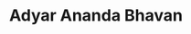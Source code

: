 ---
title: "Adyar Ananda Bhavan"
url: /coimbatore/adyar-ananda-bhavan-thadagam-road/
shop: Süßwaren
---